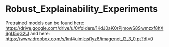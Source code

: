 # Robust_Explainability_Experiments
 
Pretrained models can be found here: https://drive.google.com/drive/u/0/folders/1KdJ0aK0rPjmowS8Swmzxf8hX6gU5gG2U 
and here: https://www.dropbox.com/s/knf4uimlqsi1yz8/imagenet_l2_3_0.pt?dl=0

